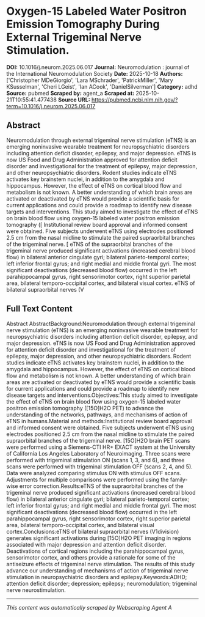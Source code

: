 # Oxygen-15 Labeled Water Positron Emission Tomography During External Trigeminal Nerve Stimulation.

**DOI:** 10.1016/j.neurom.2025.06.017
**Journal:** Neuromodulation : journal of the International Neuromodulation Society
**Date:** 2025-10-18
**Authors:** ['Christopher MDeGiorgio', 'Lara MSchrader', 'PatrickMiller', 'Mary KSusselman', 'Cheri LGeist', 'Ian ACook', 'DanielSilverman']
**Category:** adhd
**Source:** pubmed
**Scraped by:** agent_a
**Scraped at:** 2025-10-21T10:55:41.477438
**Source URL:** https://pubmed.ncbi.nlm.nih.gov/?term=10.1016/j.neurom.2025.06.017

## Abstract

Neuromodulation through external trigeminal nerve stimulation (eTNS) is an emerging noninvasive wearable treatment for neuropsychiatric disorders including attention deficit disorder, epilepsy, and major depression. eTNS is now US Food and Drug Administration approved for attention deficit disorder and investigational for the treatment of epilepsy, major depression, and other neuropsychiatric disorders. Rodent studies indicate eTNS activates key brainstem nuclei, in addition to the amygdala and hippocampus. However, the effect of eTNS on cortical blood flow and metabolism is not known. A better understanding of which brain areas are activated or deactivated by eTNS would provide a scientific basis for current applications and could provide a roadmap to identify new disease targets and interventions.
This study aimed to investigate the effect of eTNS on brain blood flow using oxygen-15 labeled water positron emission tomography ([
Institutional review board approval and informed consent were obtained. Five subjects underwent eTNS using electrodes positioned 2.5 cm from the nasal midline to stimulate the paired supraorbital branches of the trigeminal nerve. [
eTNS of the supraorbital branches of the trigeminal nerve produced significant activations (increased cerebral blood flow) in bilateral anterior cingulate gyri; bilateral parieto-temporal cortex; left inferior frontal gyrus; and right medial and middle frontal gyri. The most significant deactivations (decreased blood flow) occurred in the left parahippocampal gyrus, right sensorimotor cortex, right superior parietal area, bilateral temporo-occipital cortex, and bilateral visual cortex.
eTNS of bilateral supraorbital nerves (V

## Full Text Content

Abstract AbstractBackground:Neuromodulation through external trigeminal nerve stimulation (eTNS) is an emerging noninvasive wearable treatment for neuropsychiatric disorders including attention deficit disorder, epilepsy, and major depression. eTNS is now US Food and Drug Administration approved for attention deficit disorder and investigational for the treatment of epilepsy, major depression, and other neuropsychiatric disorders. Rodent studies indicate eTNS activates key brainstem nuclei, in addition to the amygdala and hippocampus. However, the effect of eTNS on cortical blood flow and metabolism is not known. A better understanding of which brain areas are activated or deactivated by eTNS would provide a scientific basis for current applications and could provide a roadmap to identify new disease targets and interventions.Objectives:This study aimed to investigate the effect of eTNS on brain blood flow using oxygen-15 labeled water positron emission tomography ([15O]H2O PET) to advance the understanding of the networks, pathways, and mechanisms of action of eTNS in humans.Material and methods:Institutional review board approval and informed consent were obtained. Five subjects underwent eTNS using electrodes positioned 2.5 cm from the nasal midline to stimulate the paired supraorbital branches of the trigeminal nerve. [15O]H2O brain PET scans were performed using a Siemens-CTI HR+ EXACT system at the University of California Los Angeles Laboratory of Neuroimaging. Three scans were performed with trigeminal stimulation ON (scans 1, 3, and 6), and three scans were performed with trigeminal stimulation OFF (scans 2, 4, and 5). Data were analyzed comparing stimulus ON with stimulus OFF scans. Adjustments for multiple comparisons were performed using the family-wise error correction.Results:eTNS of the supraorbital branches of the trigeminal nerve produced significant activations (increased cerebral blood flow) in bilateral anterior cingulate gyri; bilateral parieto-temporal cortex; left inferior frontal gyrus; and right medial and middle frontal gyri. The most significant deactivations (decreased blood flow) occurred in the left parahippocampal gyrus, right sensorimotor cortex, right superior parietal area, bilateral temporo-occipital cortex, and bilateral visual cortex.Conclusions:eTNS of bilateral supraorbital nerves (V1division) generates significant activations during [15O]H2O PET imaging in regions associated with major depression and attention deficit disorder. Deactivations of cortical regions including the parahippocampal gyrus, sensorimotor cortex, and others provide a rationale for some of the antiseizure effects of trigeminal nerve stimulation. The results of this study advance our understanding of mechanisms of action of trigeminal nerve stimulation in neuropsychiatric disorders and epilepsy.Keywords:ADHD; attention deficit disorder; depression; epilepsy; neuromodulation; trigeminal nerve neurostimulation.

---
*This content was automatically scraped by Webscraping Agent A*
